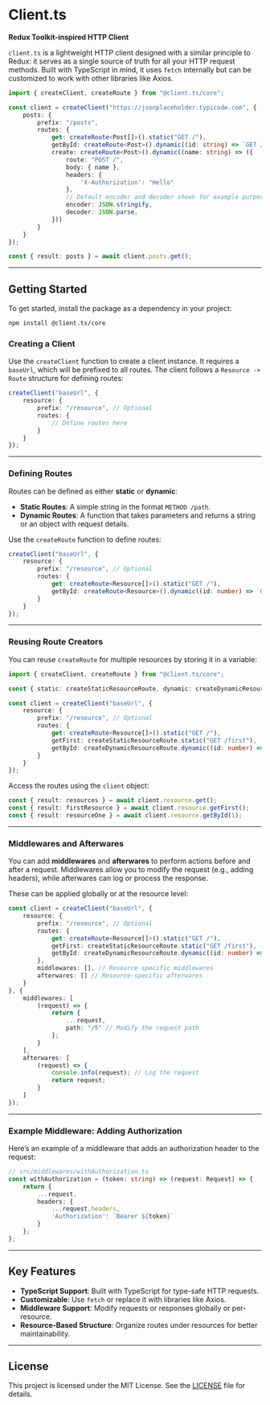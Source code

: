 # Client.ts

**Redux Toolkit-inspired HTTP Client**

`client.ts` is a lightweight HTTP client designed with a similar principle to Redux: it serves as a single source of truth for all your HTTP request methods. Built with TypeScript in mind, it uses `fetch` internally but can be customized to work with other libraries like Axios.

```ts
import { createClient, createRoute } from "@client.ts/core";

const client = createClient("https://jsonplaceholder.typicode.com", {
    posts: {
        prefix: "/posts",
        routes: {
            get: createRoute<Post[]>().static("GET /"),
            getById: createRoute<Post>().dynamic((id: string) => `GET /${id}`),
            create: createRoute<Post>().dynamic((name: string) => ({
                route: "POST /",
                body: { name },
                headers: {
                    'X-Authorization': "Hello"
                },
                // Default encoder and decoder shown for example purposes
                encoder: JSON.stringify,
                decoder: JSON.parse,
            }))
        }
    }
});
```

```ts
const { result: posts } = await client.posts.get();
```

---

## Getting Started

To get started, install the package as a dependency in your project:

```bash
npm install @client.ts/core
```

### Creating a Client

Use the `createClient` function to create a client instance. It requires a `baseUrl`, which will be prefixed to all routes. The client follows a `Resource -> Route` structure for defining routes:

```ts
createClient("baseUrl", {
    resource: {
        prefix: "/resource", // Optional
        routes: {
            // Define routes here
        }
    }
});
```

---

### Defining Routes

Routes can be defined as either **static** or **dynamic**:

- **Static Routes**: A simple string in the format `METHOD /path`.
- **Dynamic Routes**: A function that takes parameters and returns a string or an object with request details.

Use the `createRoute` function to define routes:

```ts
createClient("baseUrl", {
    resource: {
        prefix: "/resource", // Optional
        routes: {
            get: createRoute<Resource[]>().static("GET /"),
            getById: createRoute<Resource>().dynamic((id: number) => `GET /${id}`)
        }
    }
});
```

---

### Reusing Route Creators

You can reuse `createRoute` for multiple resources by storing it in a variable:

```ts
import { createClient, createRoute } from "@client.ts/core";

const { static: createStaticResourceRoute, dynamic: createDynamicResourceRoute } = createRoute<Resource>();

const client = createClient("baseUrl", {
    resource: {
        prefix: "/resource", // Optional
        routes: {
            get: createRoute<Resource[]>().static("GET /"),
            getFirst: createStaticResourceRoute.static("GET /first"),
            getById: createDynamicResourceRoute.dynamic((id: number) => `GET /${id}`)
        }
    }
});
```

Access the routes using the `client` object:

```ts
const { result: resources } = await client.resource.get();
const { result: firstResource } = await client.resource.getFirst();
const { result: resourceOne } = await client.resource.getById(1);
```

---

### Middlewares and Afterwares

You can add **middlewares** and **afterwares** to perform actions before and after a request. Middlewares allow you to modify the request (e.g., adding headers), while afterwares can log or process the response.

These can be applied globally or at the resource level:

```ts
const client = createClient("baseUrl", {
    resource: {
        prefix: "/resource", // Optional
        routes: {
            get: createRoute<Resource[]>().static("GET /"),
            getFirst: createStaticResourceRoute.static("GET /first"),
            getById: createDynamicResourceRoute.dynamic((id: number) => `GET /${id}`)
        },
        middlewares: [], // Resource-specific middlewares
        afterwares: [] // Resource-specific afterwares
    }
}, {
    middlewares: [
        (request) => {
            return {
                ...request,
                path: "/5" // Modify the request path
            };
        }
    ],
    afterwares: [
        (request) => {
            console.info(request); // Log the request
            return request;
        }
    ]
});
```

---

### Example Middleware: Adding Authorization

Here’s an example of a middleware that adds an authorization header to the request:

```ts
// src/middlewares/withAuthorization.ts
const withAuthorization = (token: string) => (request: Request) => {
    return {
        ...request,
        headers: {
            ...request.headers,
            'Authorization': `Bearer ${token}`
        }
    };
};
```

---

## Key Features

- **TypeScript Support**: Built with TypeScript for type-safe HTTP requests.
- **Customizable**: Use `fetch` or replace it with libraries like Axios.
- **Middleware Support**: Modify requests or responses globally or per-resource.
- **Resource-Based Structure**: Organize routes under resources for better maintainability.

---

## License

This project is licensed under the MIT License. See the [LICENSE](LICENSE) file for details.
